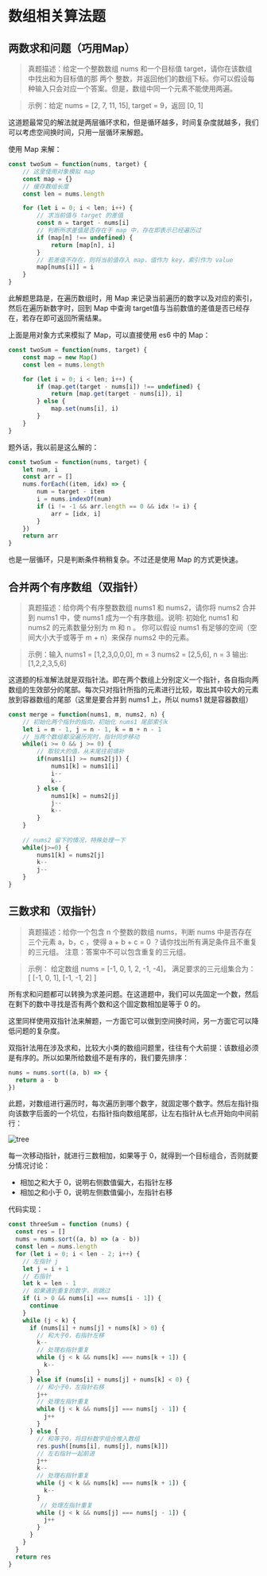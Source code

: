 # 数组相关算法题

## 两数求和问题（巧用Map）
> 真题描述：给定一个整数数组 nums 和一个目标值 target，请你在该数组中找出和为目标值的那 两个 整数，并返回他们的数组下标。你可以假设每种输入只会对应一个答案。但是，数组中同一个元素不能使用两遍。

> 示例：给定 nums = [2, 7, 11, 15], target = 9，返回 [0, 1]

这道题最常见的解法就是两层循环求和，但是循环越多，时间复杂度就越多，我们可以考虑空间换时间，只用一层循环来解题。

使用 Map 来解：
```js
const twoSum = function(nums, target) {
    // 这里使用对象模拟 map
    const map = {}
    // 缓存数组长度
    const len = nums.length

    for (let i = 0; i < len; i++) {
        // 求当前值与 target 的差值
        const n = target - nums[i]
        // 判断所求差值是否存在于 map 中，存在即表示已经遍历过
        if (map[n] !== undefined) {
            return [map[n], i]
        }
        // 若差值不存在，则将当前值存入 map，值作为 key，索引作为 value
        map[nums[i]] = i
    }
}
```
此解题思路是，在遍历数组时，用 Map 来记录当前遍历的数字以及对应的索引，然后在遍历新数字时，回到 Map 中查询 target值与当前数值的差值是否已经存在，若存在即可返回所需结果。

上面是用对象方式来模拟了 Map，可以直接使用 es6 中的 Map：
```js
const twoSum = function(nums, target) {
    const map = new Map()
    const len = nums.length

    for (let i = 0; i < len; i++) {
        if (map.get(target - nums[i]) !== undefined) {
            return [map.get(target - nums[i]), i]
        } else {
            map.set(nums[i], i)
        }
    }
}
```

题外话，我以前是这么解的：
```js
const twoSum = function(nums, target) {
    let num, i
    const arr = []
    nums.forEach((item, idx) => {
        num = target - item
        i = nums.indexOf(num)
        if (i != -1 && arr.length == 0 && idx != i) {
            arr = [idx, i]
        }
    })
    return arr
}
```
也是一层循环，只是判断条件稍稍复杂。不过还是使用 Map 的方式更快速。

## 合并两个有序数组（双指针）
> 真题描述：给你两个有序整数数组 nums1 和 nums2，请你将 nums2 合并到 nums1 中，使 nums1 成为一个有序数组。说明: 初始化 nums1 和 nums2 的元素数量分别为 m 和 n 。 你可以假设 nums1 有足够的空间（空间大小大于或等于 m + n）来保存 nums2 中的元素。

> 示例：输入 nums1 = [1,2,3,0,0,0], m = 3
nums2 = [2,5,6], n = 3
输出: [1,2,2,3,5,6]

这道题的标准解法就是双指针法。即在两个数组上分别定义一个指针，各自指向两数组的生效部分的尾部。每次只对指针所指的元素进行比较，取出其中较大的元素放到容器数组的尾部（这里是要合并到 nums1 上，所以 nums1 就是容器数组）
```js
const merge = function(nums1, m, nums2, n) {
    // 初始化两个指针的指向，初始化 nums1 尾部索引k
    let i = m - 1, j = n - 1, k = m + n - 1
    // 当两个数组都没遍历完时，指针同步移动
    while(i >= 0 && j >= 0) {
        // 取较大的值，从末尾往前填补
        if(nums1[i] >= nums2[j]) {
            nums1[k] = nums1[i] 
            i-- 
            k--
        } else {
            nums1[k] = nums2[j] 
            j-- 
            k--
        }
    }
    
    // nums2 留下的情况，特殊处理一下 
    while(j>=0) {
        nums1[k] = nums2[j]  
        k-- 
        j--
    }
}
```
## 三数求和（双指针）
> 真题描述：给你一个包含 n 个整数的数组 nums，判断 nums 中是否存在三个元素 a，b，c ，使得 a + b + c = 0 ？请你找出所有满足条件且不重复的三元组。
注意：答案中不可以包含重复的三元组。

> 示例： 给定数组 nums = [-1, 0, 1, 2, -1, -4]， 满足要求的三元组集合为： [ [-1, 0, 1], [-1, -1, 2] ]

所有求和问题都可以转换为求差问题。在这道题中，我们可以先固定一个数，然后在剩下的数中寻找是否有两个数和这个固定数相加是等于 0 的。

这里同样使用双指针法来解题，一方面它可以做到空间换时间，另一方面它可以降低问题的复杂度。

双指针法用在涉及求和，比较大小类的数组问题里，往往有个大前提：该数组必须是有序的。所以如果所给数组不是有序的，我们要先排序：
```js
nums = nums.sort((a, b) => {
  return a - b
})
```
此题，对数组进行遍历时，每次遍历到哪个数字，就固定哪个数字。然后左指针指向该数字后面的一个坑位，右指针指向数组尾部，让左右指针从七点开始向中间前行：

<img :src="$withBase('/algorithm/threeSum.png')" alt="tree">

每一次移动指针，就进行三数相加，如果等于 0，就得到一个目标组合，否则就要分情况讨论：
- 相加之和大于 0，说明右侧数值偏大，右指针左移
- 相加之和小于 0，说明左侧数值偏小，左指针右移

代码实现：
```js
const threeSum = function (nums) {
  const res = []
  nums = nums.sort((a, b) => (a - b))
  const len = nums.length
  for (let i = 0; i < len - 2; i++) {
    // 左指针 j
    let j = i + 1
    // 右指针
    let k = len - 1
    // 如果遇到重复的数字，则跳过
    if (i > 0 && nums[i] === nums[i - 1]) {
      continue
    }
    while (j < k) {
      if (nums[i] + nums[j] + nums[k] > 0) {
        // 和大于0，右指针左移
        k--
        // 处理右指针重复
        while (j < k && nums[k] === nums[k + 1]) {
          k--
        }
      } else if (nums[i] + nums[j] + nums[k] < 0) {
        // 和小于0，左指针右移
        j++
        // 处理左指针重复
        while (j < k && nums[j] === nums[j - 1]) {
          j++
        }
      } else {
        // 和等于0，将目标数字组合推入数组
        res.push([nums[i], nums[j], nums[k]])
        // 左右指针一起前进
        j++
        k--
        // 处理右指针重复
        while (j < k && nums[k] === nums[k + 1]) {
          k--
        }
         // 处理左指针重复
        while (j < k && nums[j] === nums[j - 1]) {
          j++
        }
      }
    }
  }
  return res
}
```